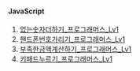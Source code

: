 #### JavaScript

1. [없는숫자더하기\_프로그래머스\_Lv1](./22_12_5/없는숫자더하기/PGS_Lv1_86051.js)
2. [핸드폰번호가리기\_프로그래머스\_Lv1](./23_1_1/핸드폰번호가리기/PGS_Lv1_12948.js)
3. [부족한금액계산하기\_프로그래머스\_Lv1](./23_1_1/부족한금액계산하기/PGS_Lv1_82612.js)
4. [키패드누르기\_프로그래머스\_Lv1](./23_1_1/키패드누르기/PGS_Lv1_67256.js)
